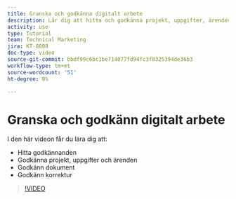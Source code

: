 ```yaml
---
title: Granska och godkänna digitalt arbete
description: Lär dig att hitta och godkänna projekt, uppgifter, ärenden, dokument och korrektur.
activity: use
type: Tutorial
team: Technical Marketing
jira: KT-8808
doc-type: video
source-git-commit: bbdf99c6bc1be714077fd94fc3f8325394de36b3
workflow-type: tm+mt
source-wordcount: '51'
ht-degree: 0%

---
```


# Granska och godkänn digitalt arbete

I den här videon får du lära dig att:

* Hitta godkännanden
* Godkänna projekt, uppgifter och ärenden
* Godkänn dokument
* Godkänn korrektur

>[!VIDEO](https://video.tv.adobe.com/v/335108/?quality=12&learn=on&enablevpops=1)

<!--
learn more URLS
Approving work
Home area for Reviewers
Guides
Home overview for Reviewers
Issue page overview
-->
